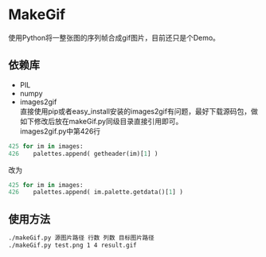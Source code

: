 # MakeGif
使用Python将一整张图的序列帧合成gif图片，目前还只是个Demo。

## 依赖库
* PIL
* numpy
* images2gif<br>
直接使用pip或者easy_install安装的images2gif有问题，最好下载源码包，做如下修改后放在makeGif.py同级目录直接引用即可。<br>
images2gif.py中第426行
```Python
425 for im in images:
426    palettes.append( getheader(im)[1] )
```
改为
```Python
425 for im in images:
426    palettes.append( im.palette.getdata()[1] )
```
## 使用方法
```Bash
./makeGif.py 源图片路径 行数 列数 目标图片路径
./makeGif.py test.png 1 4 result.gif
```